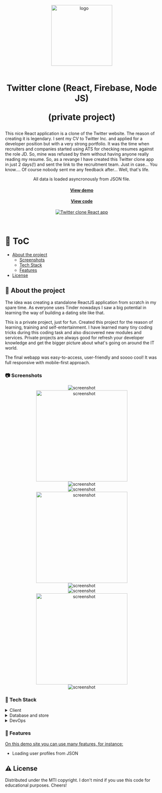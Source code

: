 <div align="center">

  <img src="https://camo.githubusercontent.com/19dba43b0fee8dd6278b9623dc33958d1a2e7c90dcfee7c76408e27c2e453aa5/68747470733a2f2f69636f6e617263686976652e636f6d2f69636f6e732f78656e6174742f6d696e696d616c69736d2f3235362f4170702d547769747465722d69636f6e2e706e67" alt="logo" width="200" height="auto" />
</div>

<br />

<div align="center">
  <h1>Twitter clone (React, Firebase, Node JS)

(private project)</h1>

 <p align="left">This nice React application is a clone of the Twitter website. The reason of creating it is legendary. I sent my CV to Twitter Inc. and applied for a developer position but with a very strong portfolio. It was the time when recruiters and companies started using ATS for checking resumes against the role JD. So, mine was refused by them without having anyone really reading my resume. So, as  a revange I have created this Twitter clone app in just 2 days(!) and sent the link to the recruitment team. Just in case... You know.... Of course nobody sent me any feedback after... Well, that's life.</p>
<p>All data is loaded asyncronously from JSON file.</p>

  <h4>
    <a href="https://twitter-clone-2c06b.web.app/" target="_blank">View demo</a>
  </h4>
  
  <h4>
    <a href="https://github.com/kotelesroberto/twitter-clone" title="Code"  target="_blank">View code</a>
  </h4>

<!-- BEGIN YOUTUBE-CARDS -->

[![Twitter clone React app](https://ytcards.demolab.com/?id=d6Y8OZmi3IQ&title=Twitter+clone+React+app&lang=en&background_color=%230d1117&title_color=%23ffffff&stats_color=%23dedede&max_title_lines=1&width=250&border_radius=5 "Twitter clone React app")](https://www.youtube.com/watch?v=d6Y8OZmi3IQ)

  <!-- END YOUTUBE-CARDS -->
</div>

<br />

<!-- Table of Contents -->

# :notebook_with_decorative_cover: ToC

- [About the project](#star2-about-the-project)
  - [Screenshots](#camera-screenshots)
  - [Tech Stack](#space_invader-tech-stack)
  - [Features](#dart-features)
- [License](#warning-license)

<!-- About the project -->

## :star2: About the project

<p align="left">
The idea was creating a standalone ReactJS application from scratch in my spare time. As everyone uses Tinder nowadays I saw a big potential in learning the way of building a dating site like that.
</p>

<p align="left">
    This is a private project, just for fun. Created this project for the reason of learning, training and self-entertainment. I have learned many tiny coding tricks during this coding task and also discovered new modules and services. Private projects are always good for refresh your developer knowledge and get the bigger picture about what's going on around the IT world.
  </p>

<p>
The final webapp was easy-to-access, user-friendly and soooo cool! It was full responsive with mobile-first approach.
</p>

<!-- Screenshots -->

### :camera: Screenshots

<div align="center"> 
  <img src="assets/twitter-clone-1.jpg" alt="screenshot" />
</div>
<div align="center"> 
  <img src="assets/twitter-clone-1-mobile.jpg" alt="screenshot" width="300" />
</div>
<div align="center"> 
  <img src="assets/twitter-clone-2.jpg" alt="screenshot" />
</div>
<div align="center"> 
  <img src="assets/twitter-clone-3.jpg" alt="screenshot" />
</div>
<div align="center"> 
  <img src="assets/twitter-clone-3-mobile.jpg" alt="screenshot" width="300" />
</div>
<div align="center"> 
  <img src="assets/twitter-clone-4.jpg" alt="screenshot" />
</div>
<div align="center"> 
  <img src="assets/twitter-clone-5.jpg" alt="screenshot" />
</div>
<div align="center"> 
  <img src="assets/twitter-clone-5-mobile.jpg" alt="screenshot" width="300" />
</div>
<div align="center"> 
  <img src="assets/twitter-clone-6.jpg" alt="screenshot" />
</div>
<!-- TechStack -->

### :space_invader: Tech Stack

<details>
  <summary>Client</summary>
  <ul>
    <li><a href="https://react.dev/">React</a></li>
    <li><a href="https://www.styled-components.com/">React styled components</a></li>
    <li><a href="https://react-redux.js.org/">React Redux</a></li>
    <li><a href="https://react.dev/reference/react/useReducer">React Reducer</a></li>
    <li><a href="https://react.dev/reference/react/createContext">React Context</a></li>
    <li><a href="https://react.dev/learn/managing-state">State management</a></li>
    <li><a href="https://mui.com/material-ui/material-icons/">Material UI icon</a></li>
    <li><a href="https://nodejs.org"  target="_blank">NodeJS</a></li>
    <li><a href="https://nodejs.org/api/esm.html"  target="_blank">Node.js Modules</a></li>
    <li><a href="https://developer.mozilla.org/en-US/docs/Web/JavaScript"  target="_blank">JavaScript ES7</a></li>
    <li><a href="https://www.w3schools.com/html/html5_semantic_elements.asp" target="_blank">Semantic HTML5</a></li>
    <li><a href="https://sass-lang.com/"  target="_blank">SASS / SCSS</a></li>
    <li><a href="https://stripe.com/payments"  target="_blank">Stripe (payment)</a></li>
  </ul>
</details>

<details>
<summary>Database and store</summary>
  <ul>
    <li><a href="https://firebase.google.com/">Firebase</a></li>
    <li><a href="https://www.mongodb.com/">MongoDB</a></li>
  </ul>
</details>

<details>
<summary>DevOps</summary>
  <ul>
    <li><a href="https://expressjs.com/">Express JS</a></li>
    <li><a href="https://bitbucket.org/">BitBucket</a></li>
    <li><a href="https://www.jslint.com/">JS Lint</a></li>
    <li><a href="https://www.npmjs.com/">NPM JS</a></li>
    <li><a href="https://axios-http.com/docs/intro"  target="_blank">Axios</a></li>
  </ul>
</details>

<!-- Features -->

### :dart: Features

<p><u>On this demo site you can use many features, for instance:</u></p>
<ul>
  <li>Loading user profiles from JSON</li>
</ul>

<!-- License -->

## :warning: License

Distributed under the MTI copyright. I don't mind if you use this code for educational purposes. Cheers!
